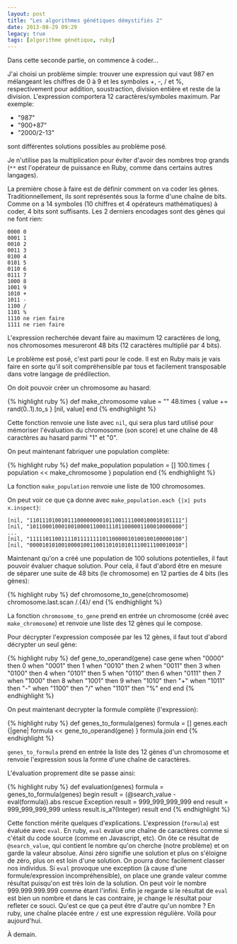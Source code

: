 ```yaml
---
layout: post
title: "Les algorithmes génétiques démystifiés 2"
date: 2013-08-29 09:29
legacy: true
tags: [algorithme génétique, ruby]
---
```




Dans cette seconde partie, on commence à coder…

J'ai choisi un problème simple: trouver une expression qui vaut 987 en
mélangeant les chiffres de 0 à 9 et les symboles +, -, / et %, respectivement
pour addition, soustraction, division entière et reste de la division.
L'expression comportera 12 caractères/symboles maximum. Par exemple:

* "987"
* "900+87"
* "2000/2-13"

sont différentes solutions possibles au problème posé.

<!-- more -->

Je n'utilise pas la multiplication pour éviter d'avoir des nombres trop
grands (`**` est l'opérateur de puissance en Ruby, comme dans certains
autres langages).

La première chose à faire est de définir comment on va coder les gènes.
Traditionnellement, ils sont représentés sous la forme d'une chaîne de bits.
Comme on a 14 symboles (10 chiffres et 4 opérateurs mathématiques) à
coder, 4 bits sont suffisants. Les 2 derniers encodages sont des gènes qui
ne font rien:

    0000 0
    0001 1
    0010 2
    0011 3
    0100 4
    0101 5
    0110 6
    0111 7
    1000 8
    1001 9
    1010 +
    1011 -
    1100 /
    1101 %
    1110 ne rien faire
    1111 ne rien faire

L'expression recherchée devant faire au maximum 12 caractères de long, nos
chromosomes mesureront 48 bits (12 caractères multiplié par 4 bits).

Le problème est posé,
c'est parti pour le code. Il est en Ruby mais je vais faire en sorte
qu'il soit compréhensible par tous et facilement transposable dans
votre langage de prédilection.

On doit pouvoir créer un chromosome au hasard:

{% highlight ruby %}
def make_chromosome
  value = ""
  48.times { value += rand(0..1).to_s }
  [nil, value]
end
{% endhighlight %}

Cette fonction renvoie une liste avec `nil`, qui sera plus tard utilisé
pour mémoriser l'évaluation du chromosome (son score) et une chaîne de
48 caractères au hasard parmi "1" et "0".

On peut maintenant fabriquer une population complète:

{% highlight ruby %}
def make_population
  population = []
  100.times { population << make_chromosome }
  population
end
{% endhighlight %}

La fonction `make_population` renvoie une liste de 100 chromosomes.

On peut voir ce que ça donne avec `make_population.each {|x| puts x.inspect}`:

    [nil, "110111010010111000000001011001111000100010101111"]
    [nil, "101100010001001000011000111011000001100010000000"]
    ...
    [nil, "111110110011110111111110110000010100100100000100"]
    [nil, "000010101001000010011001101010101110011100010010"]

Maintenant qu'on a créé une population de 100 solutions potentielles, il
faut pouvoir évaluer chaque solution. Pour cela, il faut d'abord être en
mesure de séparer une suite de 48 bits (le chromosome) en 12 parties de
4 bits (les gènes):

{% highlight ruby %}
def chromosome_to_gene(chromosome)
  chromosome.last.scan /.{4}/
end
{% endhighlight %}

La fonction `chromosome_to_gene` prend en entrée un chromosome (créé avec
`make_chromosome`) et renvoie une liste des 12 gènes qui le compose.

Pour décrypter l'expression composée par les 12 gènes, il faut tout
d'abord décrypter un seul gène:

{% highlight ruby %}
def gene_to_operand(gene)
  case gene
  when "0000" then 0
  when "0001" then 1
  when "0010" then 2
  when "0011" then 3
  when "0100" then 4
  when "0101" then 5
  when "0110" then 6
  when "0111" then 7
  when "1000" then 8
  when "1001" then 9
  when "1010" then "+"
  when "1011" then "-"
  when "1100" then "/"
  when "1101" then "%"
  end
end
{% endhighlight %}

On peut maintenant decrypter la formule complète (l'expression):

{% highlight ruby %}
def genes_to_formula(genes)
  formula = []
  genes.each {|gene| formula << gene_to_operand(gene) }
  formula.join
end
{% endhighlight %}

`genes_to_formula` prend en entrée la liste des 12 gènes d'un chromosome
et renvoie l'expression sous la forme d'une chaîne de caractères.

L'évaluation proprement dite se passe ainsi:

{% highlight ruby %}
def evaluation(genes)
  formula = genes_to_formula(genes)
  begin
    result = (@search_value - eval(formula)).abs
  rescue Exception
    result = 999_999_999_999
  end
  result = 999_999_999_999 unless result.is_a?(Integer)
  result
end
{% endhighlight %}

Cette fonction mérite quelques d'explications. L'expression (`formula`)
est évaluée avec `eval`. En ruby, `eval` evalue une chaîne de caractères
comme si c'était du code source (comme en Javascript, etc).
On ôte ce résultat de `@search_value`, qui
contient le nombre qu'on cherche (notre problème) et on garde la valeur
absolue. Ainsi zéro signifie une solution et plus on s'éloigne de zéro,
plus on est loin d'une solution. On pourra donc facilement classer nos
individus. Si `eval` provoque une exception (à cause d'une formule/expression
incompréhensible), on place une grande valeur
comme résultat puisqu'on est très loin de la solution. On peut voir
le nombre 999.999.999.999 comme étant l'infini. Enfin je regarde si
le résultat de `eval` est bien un nombre et dans le cas contraire, je
change le résultat pour refleter ce souci. Qu'est ce que ça peut être
d'autre qu'un nombre ? En ruby, une chaîne placée entre `/` est une
expression régulière. Voilà pour aujourd'hui.





À demain.



